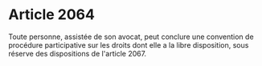 # Article 2064

Toute personne, assistée de son avocat, peut conclure une convention de procédure participative sur les droits dont elle a la libre disposition, sous réserve des dispositions de l'article 2067.
